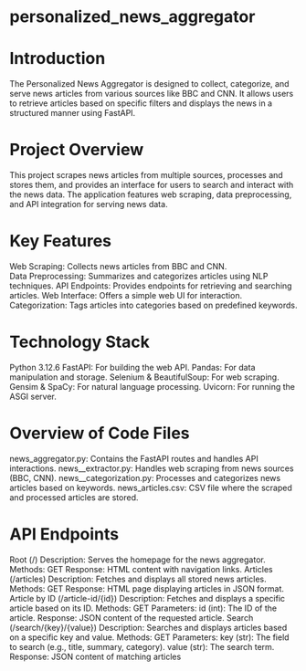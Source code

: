 # personalized_news_aggregator
# Introduction
The Personalized News Aggregator is designed to collect, categorize, and serve news articles from various sources like BBC and CNN. It allows users to retrieve articles based on specific filters and displays the news in a structured manner using FastAPI.
# Project Overview
This project scrapes news articles from multiple sources, processes and stores them, and provides an interface for users to search and interact with the news data. The application features web scraping, data preprocessing, and API integration for serving news data.
# Key Features
Web Scraping: Collects news articles from BBC and CNN.  
Data Preprocessing: Summarizes and categorizes articles using NLP techniques.
API Endpoints: Provides endpoints for retrieving and searching articles.
Web Interface: Offers a simple web UI for interaction.
Categorization: Tags articles into categories based on predefined keywords.
# Technology Stack
Python 3.12.6
FastAPI: For building the web API.
Pandas: For data manipulation and storage.
Selenium & BeautifulSoup: For web scraping.
Gensim & SpaCy: For natural language processing.
Uvicorn: For running the ASGI server.
# Overview of Code Files
news_aggregator.py: Contains the FastAPI routes and handles API interactions.
news__extractor.py: Handles web scraping from news sources (BBC, CNN).
news__categorization.py: Processes and categorizes news articles based on keywords.
news_articles.csv: CSV file where the scraped and processed articles are stored.
# API Endpoints
Root (/)
Description: Serves the homepage for the news aggregator.
Methods: GET
Response: HTML content with navigation links.
Articles (/articles)
Description: Fetches and displays all stored news articles.
Methods: GET
Response: HTML page displaying articles in JSON format.
Article by ID (/article-id/{id})
Description: Fetches and displays a specific article based on its ID.
Methods: GET
Parameters:
id (int): The ID of the article.
Response: JSON content of the requested article.
Search (/search/{key}/{value})
Description: Searches and displays articles based on a specific key and value.
Methods: GET
Parameters:
key (str): The field to search (e.g., title, summary, category).
value (str): The search term.
Response: JSON content of matching articles
